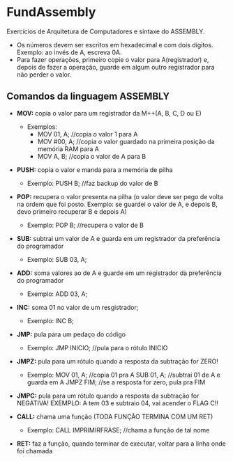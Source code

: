 # FundAssembly
  Exercícios de Arquitetura de Computadores e sintaxe do ASSEMBLY.
  
  * Os números devem ser escritos em hexadecimal e com dois dígitos. Exemplo: ao invés de A, escreva 0A.
  * Para fazer operações, primeiro copie o valor para A(registrador) e, depois de fazer a operação, guarde em algum outro registrador para não perder o valor.

## Comandos da linguagem ASSEMBLY
* **MOV:** copia o valor para um registrador da M++(A, B, C, D ou E)
    * Exemplos: 
      * MOV 01, A; //copia o valor 1 para A
      * MOV #00, A; //copia o valor guardado na primeira posição da memória RAM para A
      * MOV A, B; //copia o valor de A para B
* **PUSH:** copia o valor e manda para a memória de pilha
    * Exemplo: PUSH B; //faz backup do valor de B

* **POP:** recupera o valor presenta na pilha (o valor deve ser pego de volta na ordem que foi posto. Exemplo: se guardei o valor de A, e depois B, devo primeiro recuperar B e depois A)
    * Exemplo: POP B; //recupera o valor de B
    
* **SUB:** subtrai um valor de A e guarda em um registrador da preferência do programador
    * Exemplo: SUB 03, A;
    
* **ADD:** soma valores ao de A e guarde em um registrador da preferência do programador
    * Exemplo: ADD 03, A;

* **INC:** soma 01 no valor de um resgistrador;
    * Exemplo: INC B;
    
* **JMP:** pula para um pedaço do código
    * Exemplo: JMP INICIO; //pula para o rótulo INICIO
    
* **JMPZ:** pula para um rótulo quando a resposta da subtração for ZERO!
    * Exemplo:
              MOV 01, A; //copia 01 pra A
              SUB 01, A; //subtrai 01 de A e guarda em A
              JMPZ FIM; //se a resposta for zero, pula pra FIM

* **JMPC:** pula para um rótulo quando a resposta da subtração for NEGATIVA! EXEMPLO: A tem 03 e subtraio 04, vai acender o FLAG C!!

* **CALL:** chama uma função (TODA FUNÇÃO TERMINA COM UM RET)
    * Exemplo: CALL IMPRIMIRFRASE; //chama a função de tal nome
    
* **RET:** faz a função, quando terminar de executar, voltar para a linha onde foi chamada
